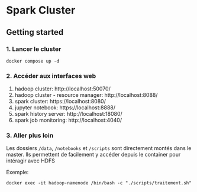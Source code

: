 # Spark Cluster

## Getting started

### 1. Lancer le cluster
```
docker compose up -d
```

### 2. Accéder aux interfaces web

1. hadoop cluster: http://localhost:50070/
2. hadoop cluster - resource manager: http://localhost:8088/
3. spark cluster: https://localhost:8080/
4. jupyter notebook: https://localhost:8888/
5. spark history server: http://localhost:18080/
6. spark job monitoring: http://localhost:4040/

### 3. Aller plus loin

Les dossiers `/data`, `/notebooks` et `/scripts` sont directement montés dans le master.
Ils permettent de facilement y accéder depuis le container pour intéragir avec HDFS

Exemple:
```
docker exec -it hadoop-namenode /bin/bash -c "./scripts/traitement.sh"
```